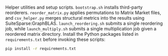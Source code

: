 Helper utilities and setup scripts. `bootstrap.sh` installs third-party
reorderers. `reorder_matrix.py` applies permutations to Matrix Market
files, and `csv_helper.py` merges structural metrics into the results using
SuiteSparse:GraphBLAS. `launch_reordering.sh` submits a single reordering
job, while `launch_multiply.sh` submits a single multiplication job given a
reordered matrix directory. Install the Python packages listed in
`requirements.txt` before invoking these scripts:

```bash
pip install -r requirements.txt
```
